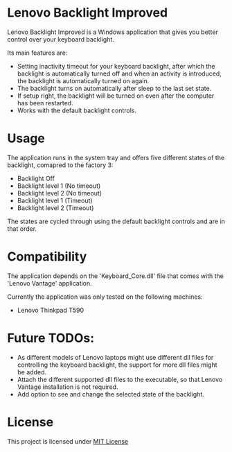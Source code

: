 # Lenovo Backlight Improved

Lenovo Backlight Improved is a Windows application that gives you better control over your keyboard backlight. 

Its main features are:
* Setting inactivity timeout for your keyboard backlight, after which the backlight is automatically turned off and when an activity is introduced, the backlight is automatically turned on again.
* The backlight turns on automatically after sleep to the last set state.
* If setup right, the backlight will be turned on even after the computer has been restarted.
* Works with the default backlight controls.

# Usage

The application runs in the system tray and offers five different states of the backlight, comapred to the factory 3:

* Backlight Off
* Backlight level 1 (No timeout)
* Backlight level 2 (No timeout)
* Backlight level 1 (Timeout)
* Backlight level 2 (Timeout)

The states are cycled through using the default backlight controls and are in that order.

# Compatibility

The application depends on the 'Keyboard_Core.dll' file that comes with the 'Lenovo Vantage' application.

Currently the application was only tested on the following machines:
* Lenovo Thinkpad T590

# Future TODOs:

* As different models of Lenovo laptops might use different dll files for controlling the keyboard backlight, the support for more dll files might be added.
* Attach the different supported dll files to the executable, so that Lenovo Vantage installation is not required.
* Add option to see and change the selected state of the backlight.

# License

This project is licensed under [MIT License](LICENSE)